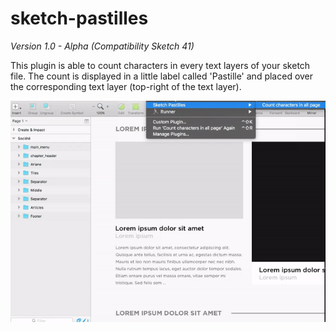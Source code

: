 # sketch-pastilles

*Version 1.0 - Alpha (Compatibility Sketch 41)*

This plugin is able to count characters in every text layers of your sketch file. The count is displayed in a little label called 'Pastille' and placed over the corresponding text layer (top-right of the text layer).

![Demonstration GIF](https://github.com/jvergerolle/sketch-pastilles/raw/master/Resources/demo.gif)
